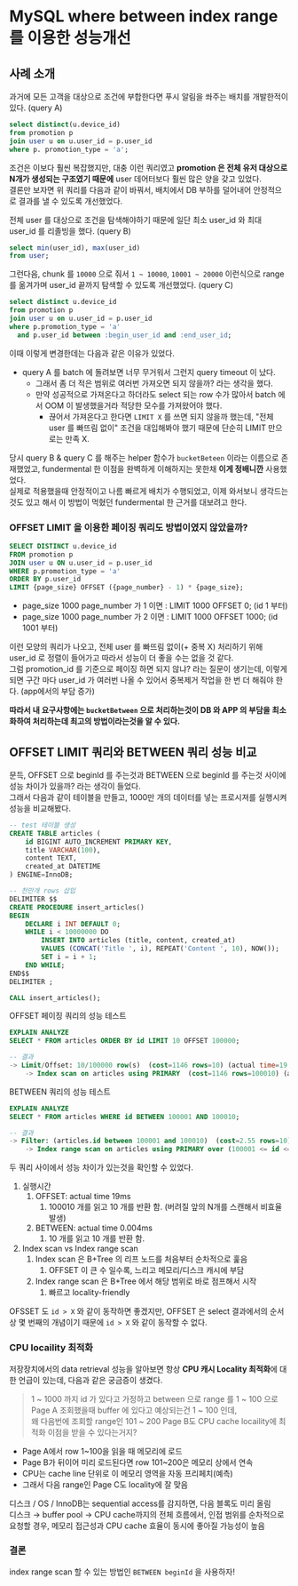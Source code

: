 # MySQL where between index range 를 이용한 성능개선

## 사례 소개

과거에 모든 고객을 대상으로 조건에 부합한다면 푸시 알림을 쏴주는 배치를 개발한적이 있다. (query A)

```sql
select distinct(u.device_id)
from promotion p
join user u on u.user_id = p.user_id
where p. promotion_type = 'a';
```

조건은 이보다 훨씬 복잡했지만, 대충 이런 쿼리였고 **promotion 은 전체 유저 대상으로 N개가 생성되는 구조였기 때문에** user 데어터보다 훨씬 많은 양을 갖고 있었다.  
결론만 보자면 위 쿼리를 다음과 같이 바꿔서, 배치에서 DB 부하를 덜어내어 안정적으로 결과를 낼 수 있도록 개선했었다.  

전체 user 를 대상으로 조건을 탐색해야하기 때문에 일단 최소 user_id 와 최대 user_id 를 리졸빙을 했다. (query B)
```sql
select min(user_id), max(user_id)
from user;
```

그런다음, chunk 를 `10000` 으로 줘서 `1 ~ 10000`, `10001 ~ 20000` 이런식으로 range 를 옮겨가며 user_id 끝까지 탐색할 수 있도록 개선했었다. (query C)
```sql
select distinct u.device_id
from promotion p
join user u on u.user_id = p.user_id
where p.promotion_type = 'a'
  and p.user_id between :begin_user_id and :end_user_id;
```

이때 이렇게 변경한데는 다음과 같은 이유가 있었다.

* query A 를 batch 에 돌려보면 너무 무거워서 그런지 query timeout 이 났다. 
  * 그래서 좀 더 적은 범위로 여러번 가져오면 되지 않을까? 라는 생각을 했다.
  * 만약 성공적으로 가져온다고 하더라도 select 되는 row 수가 많아서 batch 에서 OOM 이 발생했을거라 적당한 모수를 가져왔어야 했다.
    * 끊어서 가져온다고 한다면 `LIMIT X` 를 쓰면 되지 않을까 했는데, "전체 user 를 빠뜨림 없이" 조건을 대입해봐야 했기 때문에 단순히 LIMIT 만으로는 만족 X.

당시 query B & query C 를 해주는 helper 함수가 `bucketBeteen` 이라는 이름으로 존재했었고, fundermental 한 이점을 완벽하게 이해하지는 못한채 **이게 정배니깐** 사용했었다.  
실제로 적용했을때 안정적이고 나름 빠르게 배치가 수행되었고, 이제 와서보니 생각드는것도 있고 해서 이 방법이 먹혔던 fundermental 한 근거를 대보려고 한다.


### OFFSET LIMIT 을 이용한 페이징 쿼리도 방법이였지 않았을까?

```sql
SELECT DISTINCT u.device_id
FROM promotion p
JOIN user u ON u.user_id = p.user_id
WHERE p.promotion_type = 'a'
ORDER BY p.user_id
LIMIT {page_size} OFFSET ({page_number} - 1) * {page_size};
```

* page_size 1000 page_number 가 1 이면 : LIMIT 1000 OFFSET 0; (id 1 부터)
* page_size 1000 page_number 가 2 이면 : LIMIT 1000 OFFSET 1000; (id 1001 부터)

이런 모양의 쿼리가 나오고, 전체 user 를 빠뜨림 없이(+ 중복 X) 처리하기 위해 user_id 로 정렬이 들어가고 따라서 성능이 더 좋을 수는 없을 것 같다.  
그럼 promotion_id 를 기준으로 페이징 하면 되지 않냐? 라는 질문이 생기는데, 이렇게 되면 구간 마다 user_id 가 여러번 나올 수 있어서 중복제거 작업을 한 번 더 해줘야 한다. (app에서의 부담 증가)  

**따라서 내 요구사항에는 `bucketBetween` 으로 처리하는것이 DB 와 APP 의 부담을 최소화하여 처리하는데 최고의 방법이라는것을 알 수 있다.**

## OFFSET LIMIT 쿼리와 BETWEEN 쿼리 성능 비교

문득, OFFSET 으로 beginId 를 주는것과 BETWEEN 으로 beginId 를 주는것 사이에 성능 차이가 있을까? 라는 생각이 들었다.  
그래서 다음과 같이 테이블을 만들고, 1000만 개의 데이터를 넣는 프로시져를 실행시켜 성능을 비교해봤다.

```sql
-- test 테이블 생성
CREATE TABLE articles (
    id BIGINT AUTO_INCREMENT PRIMARY KEY,
    title VARCHAR(100),
    content TEXT,
    created_at DATETIME
) ENGINE=InnoDB;

-- 천만개 rows 삽입
DELIMITER $$
CREATE PROCEDURE insert_articles()
BEGIN
    DECLARE i INT DEFAULT 0;
    WHILE i < 10000000 DO
        INSERT INTO articles (title, content, created_at)
        VALUES (CONCAT('Title ', i), REPEAT('Content ', 10), NOW());
        SET i = i + 1;
    END WHILE;
END$$
DELIMITER ;

CALL insert_articles();
```

OFFSET 페이징 쿼리의 성능 테스트

```sql
EXPLAIN ANALYZE
SELECT * FROM articles ORDER BY id LIMIT 10 OFFSET 100000;

-- 결과
-> Limit/Offset: 10/100000 row(s)  (cost=1146 rows=10) (actual time=19.1..19.1 rows=10 loops=1)
    -> Index scan on articles using PRIMARY  (cost=1146 rows=100010) (actual time=0.0134..17.2 rows=100010 loops=1)
```

BETWEEN 쿼리의 성능 테스트 
```sql
EXPLAIN ANALYZE
SELECT * FROM articles WHERE id BETWEEN 100001 AND 100010;

-- 결과
-> Filter: (articles.id between 100001 and 100010)  (cost=2.55 rows=10) (actual time=0.00917..0.0135 rows=10 loops=1)
    -> Index range scan on articles using PRIMARY over (100001 <= id <= 100010)  (cost=2.55 rows=10) (actual time=0.00804..0.0119 rows=10 loops=1)
```

두 쿼리 사이에서 성능 차이가 있는것을 확인할 수 있었다.

1. 실행시간
   1. OFFSET: actual time 19ms
      1. 100010 개를 읽고 10 개를 반환 함. (버려질 앞의 N개를 스캔해서 비효율 발생)
   2. BETWEEN: actual time 0.004ms
      1. 10 개를 읽고 10 개를 반환 함.
2. Index scan vs Index range scan
   1. Index scan 은 B+Tree 의 리프 노드를 처음부터 순차적으로 훑음
      1. OFFSET 이 큰 수 일수록, 느리고 메모리/디스크 캐시에 부담
   2. Index range scan 은 B+Tree 에서 해당 범위로 바로 점프해서 시작
      1. 빠르고 locality-friendly

OFSSET 도 `id > X` 와 같이 동작하면 좋겠지만, OFFSET 은 select 결과에서의 순서상 몇 번째의 개념이기 때문에 `id > X` 와 같이 동작할 수 없다.  


### CPU locaility 최적화
저장장치에서의 data retrieval 성능을 알아보면 항상 **CPU 캐시 Locality 최적화**에 대한 언급이 있는데, 다음과 같은 궁금증이 생겼다.

> 1 ~ 1000 까지 id 가 있다고 가정하고 between 으로 range 를 1 ~ 100 으로 Page A 조회했을때 buffer 에 있다고 예상되는건 1 ~ 100 인데,  
> 왜 다음번에 조회할 range인 101 ~ 200 Page B도 CPU cache locaility에 최적화 이점을 받을 수 있다는거지?

* Page A에서 row 1~100을 읽을 때 메모리에 로드
* Page B가 뒤이어 미리 로드된다면 row 101~200은 메모리 상에서 연속
* CPU는 cache line 단위로 이 메모리 영역을 자동 프리페치(예측)
* 그래서 다음 range인 Page C도 locality에 잘 맞음
 
디스크 / OS / InnoDB는 sequential access를 감지하면, 다음 블록도 미리 올림  
디스크 → buffer pool → CPU cache까지의 전체 흐름에서, 인접 범위를 순차적으로 요청할 경우, 메모리 접근성과 CPU cache 효율이 동시에 좋아질 가능성이 높음

### 결론
index range scan 할 수 있는 방법인 `BETWEEN beginId` 을 사용하자!